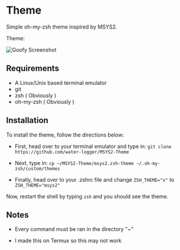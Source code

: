 # Theme

Simple oh-my-zsh theme inspired by MSYS2.
  
  
Theme:
  
![Goofy Screenshot](https://github.com/water-logger/MSYS2-Theme/assets/101909986/811d4b52-782d-4abe-aa58-d94d1ebd108a)

## Requirements

* A Linux/Unix based terminal emulator
* git
* zsh ( Obviously )
* oh-my-zsh ( Obviously )

## Installation

To install the theme, follow the directions below:

* First, head over to your terminal emulator and type in:
``git clone https://github.com/water-logger/MSYS2-Theme``

* Next, type in:
``cp ~/MSYS2-Theme/msys2.zsh-theme ~/.oh-my-zsh/custom/themes``

* Finally, head over to your .zshrc file and change ``ZSH_THEME="x"`` to ``ZSH_THEME="msys2"``
  
Now, restart the shell by typing ``zsh`` and you should see the theme.

## Notes

* Every command must be ran in the directory "~"

* I made this on Termux so this may not work
